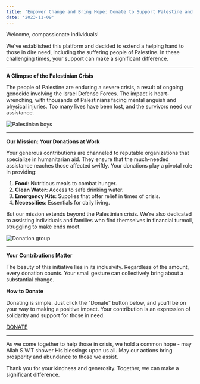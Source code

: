 ```yaml
---
title: 'Empower Change and Bring Hope: Donate to Support Palestine and Needy Families'
date: '2023-11-09'
--- 
```


Welcome, compassionate individuals!

We've established this platform and decided to extend a helping hand to those in dire need, including the suffering people of Palestine. In these challenging times, your support can make a significant difference.

---

**A Glimpse of the Palestinian Crisis**

The people of Palestine are enduring a severe crisis, a result of ongoing genocide involving the Israel Defense Forces. The impact is heart-wrenching, with thousands of Palestinians facing mental anguish and physical injuries. Too many lives have been lost, and the survivors need our assistance.

![Palestinian boys](/assets/blog/palestineboys.jpg)

---

**Our Mission: Your Donations at Work**

Your generous contributions are channeled to reputable organizations that specialize in humanitarian aid. They ensure that the much-needed assistance reaches those affected swiftly. Your donations play a pivotal role in providing:

1. **Food**: Nutritious meals to combat hunger.
2. **Clean Water**: Access to safe drinking water.
3. **Emergency Kits**: Supplies that offer relief in times of crisis.
4. **Necessities**: Essentials for daily living.

But our mission extends beyond the Palestinian crisis. We're also dedicated to assisting individuals and families who find themselves in financial turmoil, struggling to make ends meet.

![Donation group](/assets/blog/syriadonate.jpg)


---

**Your Contributions Matter**

The beauty of this initiative lies in its inclusivity. Regardless of the amount, every donation counts. Your small gesture can collectively bring about a substantial change.

**How to Donate**

Donating is simple. Just click the "Donate" button below, and you'll be on your way to making a positive impact. Your contribution is an expression of solidarity and support for those in need.

 [DONATE](https://donate.stripe.com/fZeeY0aHG9q9eQM9AA)


---

As we come together to help those in crisis, we hold a common hope - may Allah S.W.T shower His blessings upon us all. May our actions bring prosperity and abundance to those we assist.

Thank you for your kindness and generosity. Together, we can make a significant difference.
